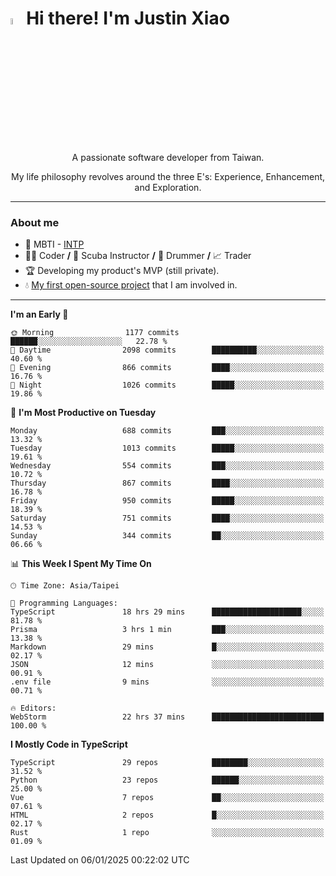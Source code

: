 # <img src="https://media.giphy.com/media/hvRJCLFzcasrR4ia7z/giphy.gif" width="5%">Hi there! I'm Justin Xiao
<p align="center">A passionate software developer from Taiwan.  </p>
<p align="center">My life philosophy revolves around the three E's: Experience, Enhancement, and Exploration.</p>

---
### About me
- 👀 MBTI - [INTP](https://www.16personalities.com/intp-personality)
- 👨‍💻 Coder **/** 🤿 Scuba Instructor **/** 🥁 Drummer **/** 📈 Trader
- 🏆 Developing my product's MVP (still private).
- 💧 [My first open-source project](https://github.com/Game-as-a-Service/Game-Lobby-Web) that I am involved in.

---
<!--START_SECTION:waka-->
**I'm an Early 🐤** 

```text
🌞 Morning                1177 commits        ██████░░░░░░░░░░░░░░░░░░░   22.78 % 
🌆 Daytime                2098 commits        ██████████░░░░░░░░░░░░░░░   40.60 % 
🌃 Evening                866 commits         ████░░░░░░░░░░░░░░░░░░░░░   16.76 % 
🌙 Night                  1026 commits        █████░░░░░░░░░░░░░░░░░░░░   19.86 % 
```
📅 **I'm Most Productive on Tuesday** 

```text
Monday                   688 commits         ███░░░░░░░░░░░░░░░░░░░░░░   13.32 % 
Tuesday                  1013 commits        █████░░░░░░░░░░░░░░░░░░░░   19.61 % 
Wednesday                554 commits         ███░░░░░░░░░░░░░░░░░░░░░░   10.72 % 
Thursday                 867 commits         ████░░░░░░░░░░░░░░░░░░░░░   16.78 % 
Friday                   950 commits         █████░░░░░░░░░░░░░░░░░░░░   18.39 % 
Saturday                 751 commits         ████░░░░░░░░░░░░░░░░░░░░░   14.53 % 
Sunday                   344 commits         ██░░░░░░░░░░░░░░░░░░░░░░░   06.66 % 
```


📊 **This Week I Spent My Time On** 

```text
🕑︎ Time Zone: Asia/Taipei

💬 Programming Languages: 
TypeScript               18 hrs 29 mins      ████████████████████░░░░░   81.78 % 
Prisma                   3 hrs 1 min         ███░░░░░░░░░░░░░░░░░░░░░░   13.38 % 
Markdown                 29 mins             █░░░░░░░░░░░░░░░░░░░░░░░░   02.17 % 
JSON                     12 mins             ░░░░░░░░░░░░░░░░░░░░░░░░░   00.91 % 
.env file                9 mins              ░░░░░░░░░░░░░░░░░░░░░░░░░   00.71 % 

🔥 Editors: 
WebStorm                 22 hrs 37 mins      █████████████████████████   100.00 % 
```

**I Mostly Code in TypeScript** 

```text
TypeScript               29 repos            ████████░░░░░░░░░░░░░░░░░   31.52 % 
Python                   23 repos            ██████░░░░░░░░░░░░░░░░░░░   25.00 % 
Vue                      7 repos             ██░░░░░░░░░░░░░░░░░░░░░░░   07.61 % 
HTML                     2 repos             █░░░░░░░░░░░░░░░░░░░░░░░░   02.17 % 
Rust                     1 repo              ░░░░░░░░░░░░░░░░░░░░░░░░░   01.09 % 
```




 Last Updated on 06/01/2025 00:22:02 UTC
<!--END_SECTION:waka-->
